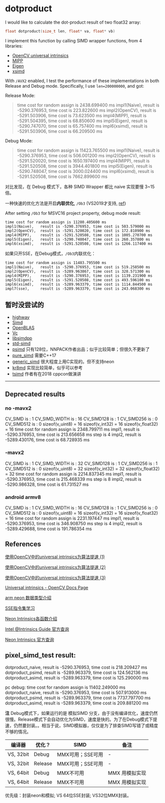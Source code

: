 # dotproduct

I would like to calculate the dot-product result of two float32 array:
```c++
float dotproduct(size_t len, float* va, float* vb)
```

I implement this function by calling SIMD wrapper functions, from 4 libraries:
- [OpenCV universal intrinsics](https://docs.opencv.org/master/df/d91/group__core__hal__intrin.html)
- [MIPP](https://github.com/aff3ct/MIPP)
- [Eigen](http://gitlab.com/libeigen/eigen)
- [xsimd](https://github.com/xtensor-stack/xsimd)

With `/AVX2` enabled, I test the performance of these implementations in both Release and Debug mode. Specifically, I use `len=200000000`, and got:

Release Mode:
>time cost for random assign is 2438.699400 ms
impl1(Naive),   result is -5290.376953, time cost is 223.822600 ms
impl2(OpenCV),  result is -5291.503906, time cost is 73.623500 ms
impl4(MIPP),    result is -5291.504395, time cost is 68.850600 ms
impl5(Eigen),   result is -5290.747070, time cost is 65.757400 ms
impl6(xsimd),   result is -5291.503906, time cost is 66.209500 ms

Debug Mode:
>time cost for random assign is 11423.765500 ms
impl1(Naive),   result is -5290.376953, time cost is 506.001200 ms
impl2(OpenCV),  result is -5291.520020, time cost is 1650.197400 ms
impl4(MIPP),    result is -5291.520508, time cost is 3944.401800 ms
impl5(Eigen),   result is -5290.748047, time cost is 3000.024400 ms
impl6(xsimd),   result is -5291.520508, time cost is 7662.899600 ms

对比发现，在 Debug 模式下，各种 SIMD Wrapper 都比 naive 实现要慢 3~15 倍。

一种快速的优化方法是开启**内联优化**, `/Ob3` (VS2019才支持, [ref](https://docs.microsoft.com/fr-fr/cpp/build/reference/ob-inline-function-expansion?view=msvc-160))

After setting `/Ob3` for MSVC16 project property, debug mode result:
```
time cost for random assign is 11280.405600 ms
impl1(Naive),   result is -5290.376953, time cost is 503.579000 ms
impl2(OpenCV),  result is -5291.520020, time cost is 172.810900 ms
impl4(MIPP),    result is -5291.520508, time cost is 1005.270700 ms
impl5(Eigen),   result is -5290.748047, time cost is 260.357800 ms
impl6(xsimd),   result is -5291.520508, time cost is 1266.117400 ms
```

如果只开SSE，在Debug模式，`/Ob3`内联优化：
```
time cost for random assign is 11483.795500 ms
impl1(Naive),   result is -5290.376953, time cost is 519.258500 ms
impl2(OpenCV),  result is -5289.963867, time cost is 328.571300 ms
impl4(MIPP),    result is -5290.376953, time cost is 1139.231900 ms
impl5(Eigen),   result is -5291.520508, time cost is 493.596100 ms
impl6(xsimd),   result is -5289.963379, time cost is 1114.844500 ms
impl7(sse),     result is -5289.963379, time cost is 243.068300 ms
```

## 暂时没尝试的
- [highway](https://github.com/google/highway)
- [Simd](https://github.com/ermig1979/Simd)
- [OpenBLAS](https://github.com/xianyi/OpenBLAS)
- [Vc](https://github.com/VcDevel/Vc)
- [libsimdpp](https://github.com/p12tic/libsimdpp)
- [std-simd](https://github.com/VcDevel/std-simd)
- [psimd](https://github.com/Maratyszcza/psimd) 只有128位，NNPACK作者出品；似乎比较简单；但很久不更新了
- [pure_simd](https://github.com/eatingtomatoes/pure_simd) 需要C++17
- [generic_simd](https://github.com/genericsimd/generic_simd) 很大程度上用C实现的。但不支持neon
- [kr8md](https://github.com/njroussel/Kr8md/blob/master/include/kr8md/intrinsic_types.h) 实现比较简单，似乎可以参考
- [tsimd](https://github.com/jeffamstutz/tsimd) 作者有在2018 cppcon做演讲
---

## Deprecated results
### no -mavx2
CV_SIMD is : 1
CV_SIMD_WIDTH is : 16
CV_SIMD128 is : 1
CV_SIMD256 is : 0
CV_SIMD512 is : 0
sizeof(v_uint8) = 16
sizeof(v_int32) = 16
sizeof(v_float32) = 16
time cost for random assign is 2348.799711 ms
impl1, result is -5290.376953, time cost is 213.656658 ms
step is 4
impl2, result is -5289.430176, time cost is 68.728935 ms


### -mavx2

CV_SIMD is : 1
CV_SIMD_WIDTH is : 32
CV_SIMD128 is : 1
CV_SIMD256 is : 1
CV_SIMD512 is : 0
sizeof(v_uint8) = 32
sizeof(v_int32) = 32
sizeof(v_float32) = 32
time cost for random assign is 2214.837345 ms
impl1, result is -5290.376953, time cost is 215.468339 ms
step is 8
impl2, result is -5290.986328, time cost is 61.731527 ms

### android armv8
CV_SIMD is : 1
CV_SIMD_WIDTH is : 16
CV_SIMD128 is : 1
CV_SIMD256 is : 0
CV_SIMD512 is : 0
sizeof(v_uint8) = 16
sizeof(v_int32) = 16
sizeof(v_float32) = 16
time cost for random assign is 2231.197447 ms
impl1, result is -5290.376953, time cost is 346.908750 ms
step is 4
impl2, result is -5289.429688, time cost is 191.786354 ms


## References
[使用OpenCV中的universal intrinsics为算法提速 (1)](https://mp.weixin.qq.com/s?__biz=MjM5NTE3NjY5MA==&mid=2247484025&idx=1&sn=132d0fc0a242df11bd5b59cd22eaad99&chksm=a6fdcbe4918a42f2dae5c150541b8e243bfe4d70e126813852c0d8b108d37af28e9713a4699e&scene=21#wechat_redirect)

[使用OpenCV中的universal intrinsics为算法提速 (2)](https://mp.weixin.qq.com/s?__biz=MjM5NTE3NjY5MA==&mid=2247484072&idx=1&sn=e04b079225776cfde7c400d319f58448&chksm=a6fdcb35918a4223ce56f1b79359c0159000ec0b5d674cb7e820aaa6d5a1010f4ba2fe022ccc&scene=21#wechat_redirect)

[使用OpenCV中的universal intrinsics为算法提速 (3)](https://mp.weixin.qq.com/s?src=11&timestamp=1613301941&ver=2890&signature=NacoD9gG2TtepdxxvAzYPATCU-fW7DHosaJFqEg7u0fXcAUiVwnhjScV43Zkf*NI-rr5nLI0e2l7epFcz3g4Gv*VnnPosSTTtLt0kR2cdlhf8wqSN7Jq8DbJDLLKah3x&new=1)

[Universal intrinsics - OpenCV Docs Page](https://docs.opencv.org/master/df/d91/group__core__hal__intrin.html)

[arm neon 数据类型介绍](https://blog.csdn.net/xiongtiancheng/article/details/76860386)

[SSE指令集学习](https://blog.csdn.net/weixin_44470443/article/details/99819791)

[Neon Intrinsics各函数介绍](https://blog.csdn.net/fengbingchun/article/details/38085781)

[Intel @Intrinsics Guide 官方查询](https://software.intel.com/sites/landingpage/IntrinsicsGuide/)

[Neon Intrinsics 官方查询](https://developer.arm.com/architectures/instruction-sets/simd-isas/neon/intrinsics)


## pixel_simd_test result:
dotproduct_naive,       result is -5290.376953, time cost is 218.209427 ms
dotproduct_psimd,       result is -5289.963379, time cost is 124.562136 ms
dotproduct_asimd,       result is -5289.963379, time cost is 125.290000 ms


pc debug:
time cost for random assign is 11402.249000 ms
dotproduct_naive,       result is -5290.376953, time cost is 507.913000 ms
dotproduct_psimd,       result is -5289.963379, time cost is 7737.797700 ms
dotproduct_asimd,       result is -5289.963379, time cost is 209.881200 ms

**注** Debug模式下，如果运行的是 模拟SIMD 分支，由于没有编译优化，速度仍然很慢。Release模式下会自动优化为SIMD，速度是快的。为了在Debug模式下提速，仍然要封装。。相当于说，SIMD模拟器，仅仅是为了排查SIMD写错了或精度不够的情况。

| 编译器     | 优化？ | SIMD | 备注 |
| ----------| ------- | ------ | ---------------- |
| VS, 32bit | Debug | MMX可用；SSE可用 | - |
| VS, 32bit | Release | MMX可用；SSE可用 | - |
| VS, 64bit | Debug | MMX不可用 | MMX 用模拟实现 |
| VS, 64bit | Release | MMX不可用 | MMX 用模拟实现 |


优先级：封装neon和模拟; VS 64位SSE封装; VS32位MMX封装。